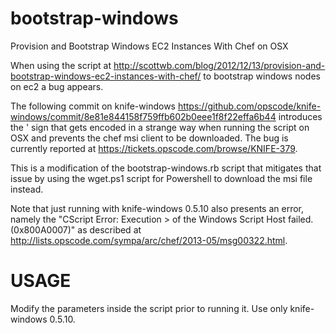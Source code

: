 bootstrap-windows
=================

Provision and Bootstrap Windows EC2 Instances With Chef on OSX

When using the script at http://scottwb.com/blog/2012/12/13/provision-and-bootstrap-windows-ec2-instances-with-chef/ to bootstrap windows nodes on ec2 a bug appears.

The following commit on knife-windows https://github.com/opscode/knife-windows/commit/8e81e844158f759ffb602b0eee1f8f22effa6b44 introduces the ' sign that gets encoded in a strange way when running the script on OSX and prevents the chef msi client to be downloaded. The bug is currently reported at https://tickets.opscode.com/browse/KNIFE-379.

This is a modification of the bootstrap-windows.rb script that mitigates that issue by using the wget.ps1 script for Powershell to download the msi file instead. 

Note that just running with knife-windows 0.5.10 also presents an error, namely the "CScript Error: Execution > of the Windows Script Host failed. (0x800A0007)" as described at http://lists.opscode.com/sympa/arc/chef/2013-05/msg00322.html.


USAGE
===
Modify the parameters inside the script prior to running it.
Use only knife-windows 0.5.10.
